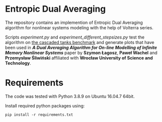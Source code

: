 # Entropic Dual Averaging
The repository contains an implemention of Entropic Dual Averaging algorithm for nonlinear systems modeling with the help of Volterra series. 

Scripts *experiment.py* and *experiment_different_stepsizes.py* test the algorithm on [the cascaded tanks benchmark](https://sites.google.com/view/nonlinear-benchmark/benchmarks/cascaded-tanks) and generate plots that have been used in **_A Dual Averaging Algorithm for On-line Modelling of Infinite Memory Nonlinear Systems_** paper by **Szymon Łagosz**, **Paweł Wachel** and **Przemysław Śliwiński** affiliated with **Wrocław University of Science and Technology**. 

# Requirements
The code was tested with Python 3.8.9 on Ubuntu 16.04.7 64bit.

Install required python packages using:
 ```
 pip install -r requirements.txt
 ```
